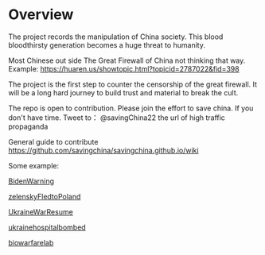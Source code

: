 # Overview 
The project records the manipulation of China society. 
This blood bloodthirsty generation becomes a huge threat to humanity. 

Most Chinese out side The Great Firewall of China not thinking that way. 
Example: https://huaren.us/showtopic.html?topicid=2787022&fid=398

The project is the first step to counter the censorship of the great firewall.
It will be a long hard journey to build trust and material to break the cult.  

The repo is open to contribution. 
Please join the effort to save china. 
If you don't have time. Tweet to： @savingChina22 the url of high traffic propaganda

General guide to contribute
  https://github.com/savingchina/savingchina.github.io/wiki 
  
Some example:

[BidenWarning](https://github.com/savingchina/savingchina.github.io/wiki/BidenWarning)

[zelenskyFledtoPoland](https://github.com/savingchina/savingchina.github.io/wiki/zelenskyFledtoPoland)

[UkraineWarResume](https://github.com/savingchina/savingchina.github.io/wiki/UkraineWarResume)

[ukrainehospitalbombed](https://github.com/savingchina/savingchina.github.io/wiki/ukrainehospitalbombed)

[biowarfarelab](https://github.com/savingchina/savingchina.github.io/wiki/biowarfarelab)


